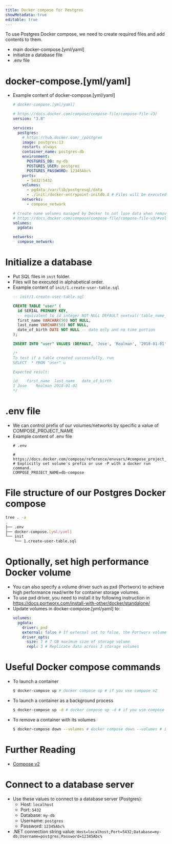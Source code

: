 ```yaml
---
title: Docker compose for Postgres
showMetadata: true
editable: true
---
```


To use Postgres Docker compose, we need to create required files and add contents to them.
- main docker-compose.[yml/yaml]
- initialize a database file
- .env file

# docker-compose.[yml/yaml]
- Example content of docker-compose.[yml/yaml]
  ```yml
  # docker-compose.[yml/yaml]

  # https://docs.docker.com/compose/compose-file/compose-file-v3/
  version: "3.8"

  services:
    postgres:
      # https://hub.docker.com/_/postgres
      image: postgres:13
      restart: always
      container_name: postgres-db
      environment:
        POSTGRES_DB: my-db
        POSTGRES_USER: postgres
        POSTGRES_PASSWORD: 12345Abc%
      ports:
        - 5432:5432
      volumes:
        - pgdata:/var/lib/postgresql/data
        - ./init:/docker-entrypoint-initdb.d # Files will be executed in alphabetical order.
      networks:
        - compose_network

  # Create name volumes managed by Docker to not lose data when remove a container
  # https://docs.docker.com/compose/compose-file/compose-file-v3/#volumes
  volumes:
    pgdata:

  networks:
    compose_network:
  ```

# Initialize a database
- Put SQL files in `init` folder.
- Files will be executed in alphabetical order.
- Example content of `init/1.create-user-table.sql`
  ```sql
  -- init/1.create-user-table.sql

  CREATE TABLE "user" (
    id SERIAL PRIMARY KEY,
    -- equivalent to id integer NOT NULL DEFAULT nextval('table_name_id_seq')
    first_name VARCHAR(50) NOT NULL,
    last_name VARCHAR(50) NOT NULL,
    date_of_birth DATE NOT NULL -- date only and no time portion
  );

  INSERT INTO "user" VALUES (DEFAULT, 'Jose', 'Realman', '2018-01-01');

  /*
  To test if a table created successfully, run
  SELECT  * FROM "user" u

  Expected result:

  id	first_name	last_name	date_of_birth
  1	Jose	Realman	2018-01-01
  */
  ```

# .env file
- We can control prefix of our volumes/networks by specific a value of COMPOSE_PROJECT_NAME
- Example content of .env file
  ```
  # .env

  # https://docs.docker.com/compose/reference/envvars/#compose_project_name
  # Explicitly set volume's prefix or use -P with a docker run command.
  COMPOSE_PROJECT_NAME=db-compose
  ```

# File structure of our Postgres Docker compose
  ```sh
  tree . -a
  .
  ├── .env
  ├── docker-compose.[yml/yaml]
  └── init
      └── 1.create-user-table.sql
  ```

# Optionally, set high performance Docker volume
- You can also specify a volume driver such as pxd (Portworx) to achieve high performance read/write for container storage volumes.
- To use pxd driver, you need to install it by following instruction in https://docs.portworx.com/install-with-other/docker/standalone/
- Update volumes in docker-compose.[yml/yaml] to:
  ```yml
  volumes:
    pgdata:
      driver: pxd
      external: false # If external set to false, the Portworx volume would be automatically created if the volume is not exist.
      driver_opts:
        size: 7 # 7 GB maximum size of storage volume
        repl: 3 # Replicate data across 3 storage volumes
  ```

#  Useful Docker compose commands
- To launch a container
  ```sh
  $ docker-compose up # docker compose up # if you use compose v2
  ```
- To launch a container as a background process
  ```sh
  $ docker-compose up -d # docker compose up -d # if you use compose v2
  ```
- To remove a container with its volumes
  ```sh
  $ docker-compose down --volumes # docker compose down --volumes # if you use compose v2
  ```

# Further Reading
- [Compose v2](https://github.com/docker/compose-cli)

# Connect to a database server
- Use these values to connect to a database server (Postgres):
  - Host: `localhost`
  - Port: `5432`
  - Database: `my-db`
  - Username: `postgres`
  - Password: `12345Abc%`
- .NET connection string value: `Host=localhost;Port=5432;Database=my-db;Username=postgres;Password=12345Abc%`
